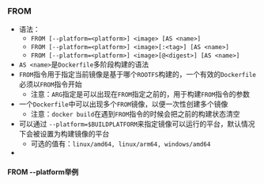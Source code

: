 
### FROM
- 语法：
  - `FROM [--platform=<platform>] <image> [AS <name>]`
  - `FROM [--platform=<platform>] <image>[:<tag>] [AS <name>]`
  - `FROM [--platform=<platform>] <image>[@<digest>] [AS <name>]`
- `AS <name>`是`Dockerfile`多阶段构建的语法
- `FROM`指令用于指定当前镜像是基于哪个`ROOTFS`构建的，一个有效的`Dockerfile`必须以`FROM`指令开始
  - 注意：`ARG`指定是可以出现在`FROM`指定之前的，用于构建`FROM`指令的参数
- 一个`Dockerfile`中可以出现多个`FROM`镜像，以便一次性创建多个镜像
  - 注意：`docker build`在遇到`FROM`指令的时候会把之前的构建状态清空
- 可以通过 `--platform=$BUILDPLATFORM`来指定镜像可以运行的平台，默认情况下会被设置为构建镜像的平台
  - 可选的值有：`linux/amd64, linux/arm64, windows/amd64`
- 

#### FROM --platform举例

```dockerfile

```
